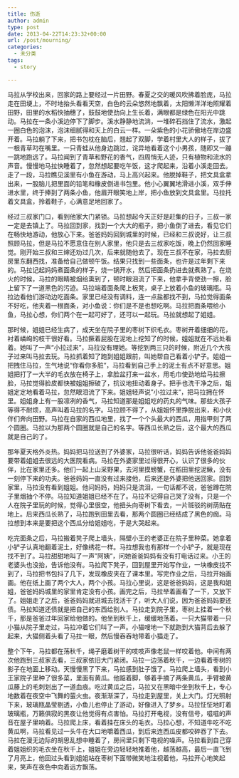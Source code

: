 ```yaml
---
title: 伤逝
author: admin
type: post
date: 2013-04-22T14:23:32+00:00
url: /post/mourning/
categories:
  - 未分类
tags:
  - story

---
```

马拉从学校出来，回家的路上要经过一片田野。春夏之交的暖风吹拂着脸庞，马拉走在田埂上，不时地抬头看看天空，白色的云朵悠然地飘着，太阳懒洋洋地照耀着田野，田里的水稻快抽穗了，鼓鼓地使劲向上生长着，满眼都是绿色在阳光中跳动。马拉在一条小溪边停下了脚步。溪水静静地流淌，一堆碎石挡住了流水，激起一圈白色的泡沫，泡沫细腻得和天上的白云一样。一朵紫色的小花骄傲地在岸边盛开着。马拉躺了下来，把书包枕在脑后，翘起了双脚，学着村里大人的样子，拔了一根青草叼在嘴里。一只青蛙从他身边跳过，诧异地看着这个小男孩，随即又一蹦一跳地跑远了。马拉闻到了青草和野花的香气，四周悄无人迹，只有植物和流水的声音。慢慢地马拉快睡着了，忽然想起要吃午饭，这才爬起来，沿着小溪走回去。走了一段，马拉瞧见溪里有小鱼在游动，马上高兴起来。他脱掉鞋子，把文具盒拿出来，一股脑儿把里面的铅笔和橡皮倒进书包里。他小心翼翼地滑进小溪，双手伸进水里，终于捧到了两条小鱼，他眉开眼笑地上岸，把小鱼放到文具盒里。马拉托着文具盒，拎着鞋子，心满意足地回家了。

经过三叔家门口，看到他家大门紧锁。马拉想起今天正好是赶集的日子，三叔一家一定是去镇上了。马拉回到家，找到一个大大的瓶子，把小鱼倒了进去，看见它们在畅快地游动，他放心下来。爸爸妈妈回到城里的时候，已经和三叔说好，让三叔照顾马拉，但是马拉不愿意住在别人家里，他只是去三叔家吃饭，晚上仍然回家睡觉。刚开始三叔和三婶还劝过几次，后来就随他去了。现在三叔不在家，马拉去厨房里东翻西找，准备给自己做顿午饭。结果只找到一些面条，也许是过年剩下来的。马拉记起妈妈煮面条的样子，烧一锅开水，然后把面条扔进去就煮熟了。在烧火的时候，马拉的眼睛被烟给熏到了，顿时眼泪流了下来，他拿手背使劲一擦，脸上留下了一道黑色的污迹。马拉端着面条爬上板凳，桌子上放着小鱼的玻璃瓶。马拉边看他们游动边吃面条。家里已经没有调料，连一点盐都找不到，马拉觉得面条不好吃，他夹着一根面条，对小鱼说：你们是不是也想吃啊。马拉把面条喂给小鱼，马拉心想，你们两个在一起可好了，还可以一起玩。马拉就想起了姐姐。

那时候，姐姐已经生病了，成天坐在院子里的枣树下织毛衣。枣树开着细细的花，衬着嶙峋的枝干很好看。马拉撅着屁股在泥地上挖知了的时候，姐姐就在不远处看着。她叫了一声“小拉过来”，马拉没有理她。等挖到两三只的时候，附近几个大孩子过来叫马拉去玩。马拉抓着知了跑到姐姐跟前，叫她帮自己看着小铲子。姐姐一把拽住马拉，生气地说“你看你多脏”，马拉看到自己手上的泥土有点不好意思。姐姐把打了一大半的毛衣放在椅子上，拿脸盆打来一盆水，用毛巾使劲地给马拉擦脸，马拉觉得脸皮都快被姐姐擦破了，抗议地扭动着身子。把手也洗干净之后，姐姐定定地看着马拉，忽然眼泪流了下来。姐姐轻声说”小拉过来“，把马拉拥在怀里。姐姐身上有一股凛冽的香气，马拉知道那是姐姐吃的药丸的气味。那些大孩子等得不耐烦，高声叫着马拉的名字。马拉顾不得了，从姐姐怀里挣脱出来，和小伙伴们奔向田野。马拉在自家的西瓜地里，找了一个个头最大的西瓜，用指甲刻了两个圆圈。马拉以为那两个圆圈就是自己的名字。等西瓜长熟之后，这个最大的西瓜就是自己的了。

那年夏天格外炎热。妈妈把马拉送到了外婆家，马拉很听话，妈妈告诉他爸爸妈妈要带着姐姐去很远的大医院看病。马拉在外婆家里过得很开心，认识了很多的伙伴，比在家里还多。他们一起上山采野果，去河里摸螃蟹，在稻田里挖泥鳅，没有一刻停下来的功夫。爸爸妈妈一直没有过来接他，后来还是外婆把他送回家。回到家里，马拉没有看到姐姐。他问妈妈，妈妈只是流泪，一句话都不说，爸爸蹲在院子里烟抽个不停。马拉知道姐姐已经不在了。马拉不记得自己哭了没有，只是一个人在院子里玩的时候，觉得心里很空，他扭头向枣树下看去，一片斑驳的树荫贴在地上。后来西瓜长熟了，马拉跑到田里去看，那两个圆圈已经结成了黑色的痂。马拉想到本来是要把这个西瓜分给姐姐吃，于是大哭起来。

吃完面条之后，马拉搬着凳子爬上墙头，隔壁小王的老婆正在院子里种菜。她拿着小铲子认真地翻着泥土，好像绣花一样。马拉想我也有那样一个小铲子，就是现在找不到了。马拉甜甜地叫了一声”阿姨“，问她爸爸妈妈有没有打电话过来。小王的老婆头也没抬，告诉他没有。马拉爬下凳子，回到屋里开始写作业，一块橡皮找不到了，马拉把书包抖了几下，发现橡皮夹在了课本里。写完作业之后，马拉开始画画。他在纸上画了两个大人，两个小孩。马拉心里说，这是爸爸妈妈，这是我和姐姐，爸爸妈妈城里的家里肯定没有小孩。画完之后，马拉举着画看了一下，又放下了。姐姐走了之后，爸爸妈妈就进城去找活干了，听大人们说，因为爸爸妈妈要还债。马拉知道还债就是把自己的东西给别人。马拉走到院子里，枣树上挂着一个秋千，那是爸爸过年回家给他做的。他坐到秋千上，缓缓地荡着。一只大猫带着一只小猫从院子里走过，马拉冲着它们叫了一声。小猫嗖地一下就跑到大猫背后去躲了起来，大猫侧着头看了马拉一眼，然后慢吞吞地带着小猫走了。

整个下午，马拉都在荡秋千，绳子磨着树干的吱吱声像老鼠一样咬着他。中间有两次他跑到三叔家去看，三叔家依旧大门紧闭。马拉一边荡着秋千，一边看着枣树的影子在地面上移动。天慢慢黑了下来，马拉感到肚子饿了。马拉爬上墙头，看到小王家院子里种了很多菜，里面有黄瓜。他踮着脚，够着手摘了两条黄瓜，手臂被黄瓜藤上的毛刺划出了一道血痕。吃过黄瓜之后，马拉又在黑暗中坐到秋千上，专心地数着在夜空中飞舞的萤火虫。夜渐渐深了，马拉走到屋里，关上大门。灯光照射下来，玻璃瓶晶莹剔透，小鱼儿也停止了游动，好像进入了梦乡。马拉怔怔地盯着玻璃瓶，万籁俱寂的黑夜让他觉得有点害怕。马拉打开电视，没有信号，嗞嗞的声音在屋子里响着。马拉爬上床，看着挂在床头的毛衣。马拉心想，不知道牛吃不吃黄瓜啊，马拉看见过一头牛在大口地嚼着西瓜，到后来连西瓜皮都咬碎吞了下去。马拉在漫无边际的胡思乱想中睡着了，房间里只剩下电视的噪声。马拉看到自己穿着姐姐织的毛衣坐在秋千上，姐姐在旁边轻轻地推着他，越荡越高，最后一直飞到了月亮上，他回过头看到姐姐站在枣树下面带微笑地注视着他，马拉开心地笑起来，笑声在夜色中向着远方飘荡。